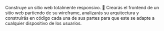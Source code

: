 Construye un sitio web totalmente responsivo. 📱
Crearás el frontend de un sitio web partiendo de su wireframe, analizarás su arquitectura y construirás en código cada una de sus partes para que este se adapte a cualquier dispositivo de los usuarios.
